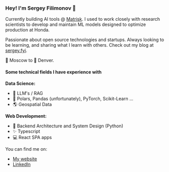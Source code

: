 ### Hey! I'm Sergey Filimonov 👋

Currently building AI tools @ [Matrisk](https://www.data.matrisk.ai/filings-ai).  I used to work closely with research scientists to develop and maintain ML models designed to optimize production at Honda. 

Passionate about open source technologies and startups. Always looking to be learning, and sharing what I learn with others. Check out my blog at [sergey.fyi](https://www.sergey.fyi/articles).

 🛫 Moscow to 🛬 Denver.

#### Some technical fields I have experience with

**Data Science:**
- 🤖 LLM's / RAG
- 🐍 Polars, Pandas (unfortunately), PyTorch, Scikit-Learn ... 
- 🌎 Geospatial Data

**Web Development:**
- 📐 Backend Architecture and System Design (Python)
- ✨ Typescript
- 💻 React SPA apps

You can find me on:

- [My website](https://www.sergey.fyi)
- [LinkedIn](https://www.linkedin.com/in/sergey-osu/)



